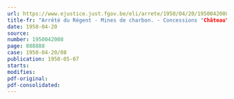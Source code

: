 ```yaml
---
url: https://www.ejustice.just.fgov.be/eli/arrete/1950/04/20/1950042008/justel
title-fr: "Arrêté du Régent - Mines de charbon. - Concessions "Château" et "La Plante, Bois et Jambes Noust. - Abandon, acquisition et association des concessions"
date: 1950-04-20
source:
number: 1950042008
page: 888888
case: 1950-04-20/08
publication: 1950-05-07
starts:
modifies:
pdf-original:
pdf-consolidated:
---
```


